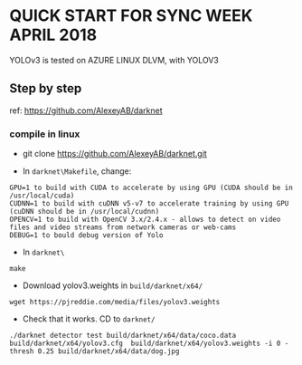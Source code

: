 # QUICK START FOR SYNC WEEK APRIL 2018
YOLOv3 is tested on AZURE LINUX DLVM, with YOLOV3

## Step by step

ref: https://github.com/AlexeyAB/darknet

### compile in linux
- git clone https://github.com/AlexeyAB/darknet.git

- In `darknet\Makefile`, change:

```
GPU=1 to build with CUDA to accelerate by using GPU (CUDA should be in /usr/local/cuda)
CUDNN=1 to build with cuDNN v5-v7 to accelerate training by using GPU (cuDNN should be in /usr/local/cudnn)
OPENCV=1 to build with OpenCV 3.x/2.4.x - allows to detect on video files and video streams from network cameras or web-cams
DEBUG=1 to bould debug version of Yolo
```

- In `darknet\`
```
make
```

- Download yolov3.weights in `build/darknet/x64/` 

`wget https://pjreddie.com/media/files/yolov3.weights`

- Check that it works. CD to `darknet/`

`./darknet detector test build/darknet/x64/data/coco.data build/darknet/x64/yolov3.cfg  build/darknet/x64/yolov3.weights -i 0 -thresh 0.25 build/darknet/x64/data/dog.jpg`
